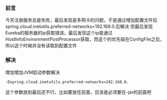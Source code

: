 ### 前言
今天注册服务总是失败，最后发现是多网卡的问题，于是通过增加配置文件后spring.cloud.inetutils.preferred-networks=192.168.0.后解决 
但最后发现Eureka的服务器的ip获取错误，最后发现这个ip是通过HostInfoEnvironmentPostProcessor获取，而这个的优先级在ConfigFile之后，
所以这个时候并没有读取到配置文件

### 解决
增加增加JVM启动参数解决
```
-Dspring.cloud.inetutils.preferred-networks=192.168.0.
```

这个参数放到最后还不行，比如要放在前面，应该是必须要在-jar的前面吧